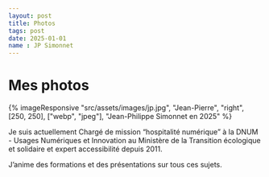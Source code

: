 ```yaml
---
layout: post
title: Photos
tags: post
date: 2025-01-01
name : JP Simonnet
---
```


# Mes photos

{% imageResponsive "src/assets/images/jp.jpg", "Jean-Pierre", "right", [250, 250], ["webp", "jpeg"], "Jean-Philippe Simonnet en 2025" %}


Je suis actuellement Chargé de mission “hospitalité numérique” à la DNUM - Usages Numériques et Innovation au Ministère de la Transition écologique et solidaire et expert accessibilité depuis 2011.

J’anime des formations et des présentations sur tous ces sujets.